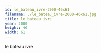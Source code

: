 ```yaml
---
id: le_bateau_ivre-2000-46x61
filename: ./le_bateau_ivre-2000-46x61.jpg
title: le bateau ivre
year: 2000
height: 46
width: 61
---
```


le bateau ivre
